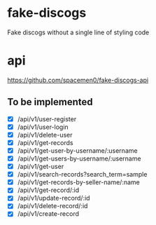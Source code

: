 # fake-discogs

Fake discogs without a single line of styling code

# api

https://github.com/spacemen0/fake-discogs-api

## To be implemented

- [x] /api/v1/user-register
- [x] /api/v1/user-login
- [x] /api/v1/delete-user
- [x] /api/v1/get-records
- [x] /api/v1/get-user-by-username/:username
- [x] /api/v1/get-users-by-username/:username
- [x] /api/v1/get-user
- [x] /api/v1/search-records?search_term=sample
- [x] /api/v1/get-records-by-seller-name/:name
- [x] /api/v1/get-record/:id
- [x] /api/v1/update-record/:id
- [x] /api/v1/delete-record/:id
- [x] /api/v1/create-record
